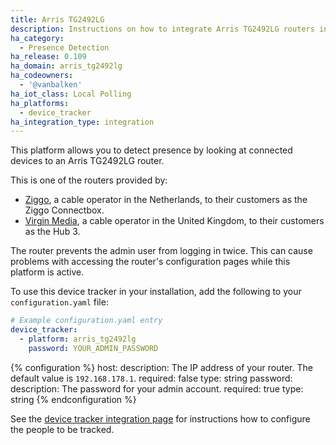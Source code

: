 ```yaml
---
title: Arris TG2492LG
description: Instructions on how to integrate Arris TG2492LG routers into Home Assistant.
ha_category:
  - Presence Detection
ha_release: 0.109
ha_domain: arris_tg2492lg
ha_codeowners:
  - '@vanbalken'
ha_iot_class: Local Polling
ha_platforms:
  - device_tracker
ha_integration_type: integration
---
```


This platform allows you to detect presence by looking at connected devices to an Arris TG2492LG router.

This is one of the routers provided by:

- [Ziggo](https://www.ziggo.nl/), a cable operator in the Netherlands, to their customers as the Ziggo Connectbox.
- [Virgin Media](https://www.virginmedia.com/), a cable operator in the United Kingdom, to their customers as the Hub 3.

<div class='note warning'>
The router prevents the admin user from logging in twice. This can cause problems with accessing the router's configuration pages while this platform is active.
</div>

To use this device tracker in your installation, add the following to your `configuration.yaml` file:

```yaml
# Example configuration.yaml entry
device_tracker:
  - platform: arris_tg2492lg
    password: YOUR_ADMIN_PASSWORD
```

{% configuration %}
host:
  description: The IP address of your router. The default value is `192.168.178.1`.
  required: false
  type: string
password:
  description: The password for your admin account.
  required: true
  type: string
{% endconfiguration %}

See the [device tracker integration page](/integrations/device_tracker/) for instructions how to configure the people to be tracked.
